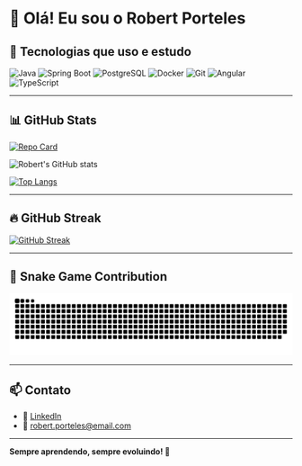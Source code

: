 
# 👋 Olá! Eu sou o Robert Porteles

## 🚀 Tecnologias que uso e estudo

![Java](https://img.shields.io/badge/Java-ED8B00?style=for-the-badge&logo=java&logoColor=white)
![Spring Boot](https://img.shields.io/badge/Spring_Boot-6DB33F?style=for-the-badge&logo=springboot&logoColor=white)
![PostgreSQL](https://img.shields.io/badge/PostgreSQL-316192?style=for-the-badge&logo=postgresql&logoColor=white)
![Docker](https://img.shields.io/badge/Docker-2496ED?style=for-the-badge&logo=docker&logoColor=white)
![Git](https://img.shields.io/badge/Git-F05032?style=for-the-badge&logo=git&logoColor=white)
![Angular](https://img.shields.io/badge/Angular-DD0031?style=for-the-badge&logo=angular&logoColor=white)
![TypeScript](https://img.shields.io/badge/TypeScript-007ACC?style=for-the-badge&logo=typescript&logoColor=white)

---

## 📊 GitHub Stats

[![Repo Card](https://github-readme-stats.vercel.app/api/pin/?username=robertporteles&repo=github-readme-stats&cache_seconds=86400&theme=flag-india)](https://github.com/anuraghazra/github-readme-stats)

![Robert's GitHub stats](https://github-readme-stats.vercel.app/api?username=robertporteles&show_icons=true&theme=flag-india&cache_seconds=86400)

[![Top Langs](https://github-readme-stats.vercel.app/api/top-langs/?username=robertporteles&layout=compact&theme=flag-india)](https://github.com/anuraghazra/github-readme-stats)

---

## 🔥 GitHub Streak

[![GitHub Streak](https://streak-stats.demolab.com?user=Robert%20Porteles&theme=flag-india&border_radius=8&locale=pt_BR&short_numbers=true&date_format=j%20M%5B%20Y%5D&mode=weekly&card_width=532&background=45%2CFAFFA5%2CFFFFFFF3)](https://git.io/streak-stats)

---

## 🐍 Snake Game Contribution

![Snake animation](https://github.com/Platane/snk/raw/output/github-contribution-grid-snake.svg)

---

## 📫 Contato

- 💼 [LinkedIn](https://www.linkedin.com/in/seu-perfil)
- 📧 robert.porteles@email.com

---

**Sempre aprendendo, sempre evoluindo! 🚀**
